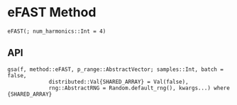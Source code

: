 # eFAST Method

```@docs
eFAST(; num_harmonics::Int = 4)
```

## API

```@docs
gsa(f, method::eFAST, p_range::AbstractVector; samples::Int, batch = false,
             distributed::Val{SHARED_ARRAY} = Val(false),
             rng::AbstractRNG = Random.default_rng(), kwargs...) where {SHARED_ARRAY}
```

